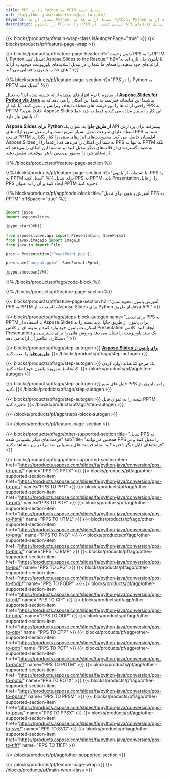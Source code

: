 ```yaml
---
title: PPS را در Python به PPTM تبدیل کنید
url: /fa/python-java/conversion/pps-to-pptm/
keywords: تبدیل ارائه Python، تبدیل ارائه ها به Python، Python برای ارائه، Aspose.Slides Python، تبدیل PPS به PPTM، کتابخانه ارائه Python
description: در پایتون PPS را به PPTM تبدیل کنید. از API کتابخانه پایتون برای تبدیل فایل‌های PPS به PPTM استفاده کنید.
---
```


{{< blocks/products/pf/main-wrap-class isAutogenPage="true" >}}
{{< blocks/products/pf/feature-page-wrap >}}

{{< blocks/products/pf/feature-page-header h1="بدون زحمت PPS را به PPTM با Python تبدیل کنید: Aspose.Slides to the Rescue!" h2="با پایتون جان تازه ای به ارائه های خود بدهید. راهنمای ما شما را در تبدیل اسلایدهای پاورپوینت موجود به ارائه های جذاب پایتون راهنمایی می کند." >}}

{{% blocks/products/pf/feature-page-section h2="PPS را در Python به PPTM تبدیل کنید" %}}

از مبارزه با نرم افزارهای پیچیده ارائه خسته شده اید؟ به دنبال [**Aspose.Slides for Python via Java**](https://products.aspose.com/slides/fa/python-java/) نباشید! این کتابخانه قدرتمند به شما این امکان را می دهد که به راحتی ارائه ها را بین فرمت های مختلف ایجاد، ویرایش و تبدیل کنید. آیا باید از PPS به PPTM جابجا شوید؟ Aspose.Slides این کار را بسیار ساده می کند و فقط به چند خط کد پایتون نیاز دارد.

**Aspose.Slides برای Python از طریق جاوا** به عنوان یک API پیشرفته برای پردازش اسناد، دارای سرعت تبدیل بسیار سریع است و از تبدیل سریع ارائه های PPS شما به فرمت PPTM اطمینان حاصل می کند. محدودیت‌های ابزارهای سنتی را کنار بگذارید - Aspose.Slides به شما این امکان را می‌دهد که ارائه‌ها را از PPS نه تنها به PPTM بلکه به طیف گسترده‌ای از قالب‌های دیگر تبدیل کنید، و به شما این امکان را می‌دهد که ارائه‌های خود را به‌طور بی‌نقص با هر موقعیتی تطبیق دهید.

{{% /blocks/products/pf/feature-page-section %}}

{{% blocks/products/pf/feature-page-section  h2="با استفاده از پایتون، PPS را به PPTM تبدیل کنید" %}}
برای تبدیل PPS به PPTM، باید Presentation را از فایل PPS ایجاد کنید و آن را به عنوان PPTM ذخیره کنید.

{{% blocks/products/pf/agp/code-block title="آموزش پایتون برای تبدیل PPS به PPTM" offSpacer="true" %}}

```python

import jpype
import asposeslides

jpype.startJVM()

from asposeslides.api import Presentation, SaveFormat
from javax.imageio import ImageIO
from java.io import File

pres = Presentation("PowerPoint.pps");

pres.save("output.pptm", SaveFormat.Pptm);

jpype.shutdownJVM()
```


{{% /blocks/products/pf/agp/code-block %}}

{{% /blocks/products/pf/feature-page-section %}}

{{< blocks/products/pf/feature-page-section  h2="آموزش پایتون. نحوه تبدیل PPS به PPTM با استفاده از Aspose.Slides برای Python از طریق Java API." >}}

{{< blocks/products/pf/agp/steps-block-autogen name="برای تبدیل PPS به PPTM با استفاده از Aspose.Slides برای پایتون از طریق جاوا، باید بسته را به اسکریپت پایتون خود وارد کنید و نمونه ای از کلاس Presentation ایجاد کنید. کلاس Presentation یک سند پاورپوینت را نشان می دهد و روش هایی را برای دسترسی و دستکاری عناصر آن ارائه می دهد." >}}

{{< blocks/products/pf/agp/step-autogen >}}
[**Aspose.Slides برای پایتون از طریق جاوا**](https://products.aspose.com/slides/fa/python-java/) را نصب کنید.
{{< /blocks/products/pf/agp/step-autogen >}}

{{< blocks/products/pf/agp/step-autogen >}}
یک مرجع کتابخانه (وارد کردن کتابخانه) به پروژه پایتون خود اضافه کنید.
{{< /blocks/products/pf/agp/step-autogen >}}

{{< blocks/products/pf/agp/step-autogen >}}
فایل های منبع PPS را در پایتون باز کنید.
{{< /blocks/products/pf/agp/step-autogen >}}

{{< blocks/products/pf/agp/step-autogen >}}
نتیجه را به عنوان فایل PPTM ذخیره کنید.
{{< /blocks/products/pf/agp/step-autogen >}}

{{< /blocks/products/pf/agp/steps-block-autogen >}}

{{< /blocks/products/pf/feature-page-section >}}

{{< blocks/products/pf/agp/other-supported-section title="تبدیل PPS به فرمت های دیگر پشتیبانی شده" subTitle="همچنین می‌توانید PPS را تبدیل کنید و در فرمت‌های فایل دیگر ذخیره کنید. تمام فرمت های پشتیبانی شده را در زیر مشاهده کنید" >}}

{{< blocks/products/pf/agp/other-supported-section-item href="https://products.aspose.com/slides/fa/python-java/conversion/pps-to-pptx/" name="PPS TO PPTX" >}}
{{< blocks/products/pf/agp/other-supported-section-item href="https://products.aspose.com/slides/fa/python-java/conversion/pps-to-ppt/" name="PPS TO PPT" >}}
{{< blocks/products/pf/agp/other-supported-section-item href="https://products.aspose.com/slides/fa/python-java/conversion/pps-to-pdf/" name="PPS TO PDF" >}}
{{< blocks/products/pf/agp/other-supported-section-item href="https://products.aspose.com/slides/fa/python-java/conversion/pps-to-html/" name="PPS TO HTML" >}}
{{< blocks/products/pf/agp/other-supported-section-item href="https://products.aspose.com/slides/fa/python-java/conversion/pps-to-png/" name="PPS TO PNG" >}}
{{< blocks/products/pf/agp/other-supported-section-item href="https://products.aspose.com/slides/fa/python-java/conversion/pps-to-bmp/" name="PPS TO BMP" >}}
{{< blocks/products/pf/agp/other-supported-section-item href="https://products.aspose.com/slides/fa/python-java/conversion/pps-to-jpg/" name="PPS TO JPG" >}}
{{< blocks/products/pf/agp/other-supported-section-item href="https://products.aspose.com/slides/fa/python-java/conversion/pps-to-fodp/" name="PPS TO FODP" >}}
{{< blocks/products/pf/agp/other-supported-section-item href="https://products.aspose.com/slides/fa/python-java/conversion/pps-to-gif/" name="PPS TO GIF" >}}
{{< blocks/products/pf/agp/other-supported-section-item href="https://products.aspose.com/slides/fa/python-java/conversion/pps-to-odp/" name="PPS TO ODP" >}}
{{< blocks/products/pf/agp/other-supported-section-item href="https://products.aspose.com/slides/fa/python-java/conversion/pps-to-otp/" name="PPS TO OTP" >}}
{{< blocks/products/pf/agp/other-supported-section-item href="https://products.aspose.com/slides/fa/python-java/conversion/pps-to-pot/" name="PPS TO POT" >}}
{{< blocks/products/pf/agp/other-supported-section-item href="https://products.aspose.com/slides/fa/python-java/conversion/pps-to-potm/" name="PPS TO POTM" >}}
{{< blocks/products/pf/agp/other-supported-section-item href="https://products.aspose.com/slides/fa/python-java/conversion/pps-to-potx/" name="PPS TO POTX" >}}
{{< blocks/products/pf/agp/other-supported-section-item href="https://products.aspose.com/slides/fa/python-java/conversion/pps-to-ppsm/" name="PPS TO PPSM" >}}
{{< blocks/products/pf/agp/other-supported-section-item href="https://products.aspose.com/slides/fa/python-java/conversion/pps-to-ppsx/" name="PPS TO PPSX" >}}
{{< blocks/products/pf/agp/other-supported-section-item href="https://products.aspose.com/slides/fa/python-java/conversion/pps-to-svg/" name="PPS TO SVG" >}}
{{< blocks/products/pf/agp/other-supported-section-item href="https://products.aspose.com/slides/fa/python-java/conversion/pps-to-tiff/" name="PPS TO TIFF" >}}


{{< /blocks/products/pf/agp/other-supported-section >}}

{{< /blocks/products/pf/feature-page-wrap >}}
{{< /blocks/products/pf/main-wrap-class >}}